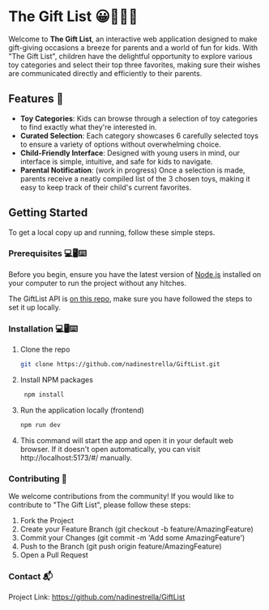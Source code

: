 # The Gift List 😀👧👶🎁

Welcome to **The Gift List**, an interactive web application designed to make gift-giving occasions a breeze for parents and a world of fun for kids. With "The Gift List", children have the delightful opportunity to explore various toy categories and select their top three favorites, making sure their wishes are communicated directly and efficiently to their parents.

## Features 🤳

- **Toy Categories**: Kids can browse through a selection of toy categories to find exactly what they're interested in.
- **Curated Selection**: Each category showcases 6 carefully selected toys to ensure a variety of options without overwhelming choice.
- **Child-Friendly Interface**: Designed with young users in mind, our interface is simple, intuitive, and safe for kids to navigate.
- **Parental Notification**:  (work in progress) Once a selection is made, parents receive a neatly compiled list of the 3 chosen toys, making it easy to keep track of their child's current favorites.

## Getting Started

To get a local copy up and running, follow these simple steps.

### Prerequisites 💻🖥️⌨️

Before you begin, ensure you have the latest version of [Node.js](https://nodejs.org/) installed on your computer to run the project without any hitches.

The GiftList API is [on this repo](https://github.com/nadinestrella/giftlist-api), make sure you have followed the steps to set it up locally.

### Installation 💻🖥️⌨️

1. Clone the repo
   ```sh
   git clone https://github.com/nadinestrella/GiftList.git

2. Install NPM packages
   ```sh
    npm install

3. Run the application locally (frontend)
    ```sh
    npm run dev 

4. This command will start the app and open it in your default web browser. If it doesn't open automatically, you can visit http://localhost:5173/#/ manually.

### Contributing 📩

We welcome contributions from the community! If you would like to contribute to "The Gift List", please follow these steps:

1. Fork the Project
2. Create your Feature Branch (git checkout -b feature/AmazingFeature)
3. Commit your Changes (git commit -m 'Add some AmazingFeature')
4. Push to the Branch (git push origin feature/AmazingFeature)
5. Open a Pull Request

### Contact 📬

Project Link: https://github.com/nadinestrella/GiftList







